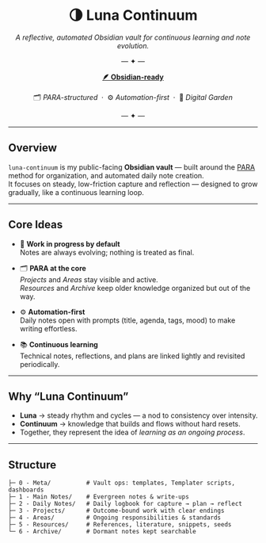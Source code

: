 <h1 align="center">🌗 Luna Continuum</h1>

<p align="center"><em>A reflective, automated Obsidian vault for continuous learning and note evolution.</em></p>

<p align="center">— ✦ —</p>

<p align="center">
  <a href="https://obsidian.md" target="_blank"><b>🪶 Obsidian-ready</b></a>  
  <br><br>
  🗂️ <i>PARA-structured</i> &nbsp;·&nbsp; ⚙️ <i>Automation-first</i> &nbsp;·&nbsp; 🌱 <i>Digital Garden</i>
</p>

<p align="center">— ✦ —</p>

---

## Overview

`luna-continuum` is my public-facing **Obsidian vault** — built around the [PARA](https://fortelabs.co/blog/para/) method for organization, and automated daily note creation.  
It focuses on steady, low-friction capture and reflection — designed to grow gradually, like a continuous learning loop.

---

## Core Ideas

- 🧩 **Work in progress by default**  
  Notes are always evolving; nothing is treated as final.

- 🗂️ **PARA at the core**  
  *Projects* and *Areas* stay visible and active.  
  *Resources* and *Archive* keep older knowledge organized but out of the way.

- ⚙️ **Automation-first**  
  Daily notes open with prompts (title, agenda, tags, mood) to make writing effortless.

- 📚 **Continuous learning**  
  Technical notes, reflections, and plans are linked lightly and revisited periodically.

---

## Why “Luna Continuum”

- **Luna** → steady rhythm and cycles — a nod to consistency over intensity.  
- **Continuum** → knowledge that builds and flows without hard resets.  
- Together, they represent the idea of *learning as an ongoing process*.

---

## Structure

```text
├─ 0 - Meta/          # Vault ops: templates, Templater scripts, dashboards
├─ 1 - Main Notes/    # Evergreen notes & write-ups
├─ 2 - Daily Notes/   # Daily logbook for capture → plan → reflect
├─ 3 - Projects/      # Outcome-bound work with clear endings
├─ 4 - Areas/         # Ongoing responsibilities & standards
├─ 5 - Resources/     # References, literature, snippets, seeds
└─ 6 - Archive/       # Dormant notes kept searchable